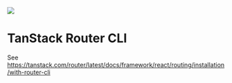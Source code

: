 <img src="https://static.scarf.sh/a.png?x-pxid=d988eb79-b0fc-4a2b-8514-6a1ab932d188" />

# TanStack Router CLI

See https://tanstack.com/router/latest/docs/framework/react/routing/installation/with-router-cli
